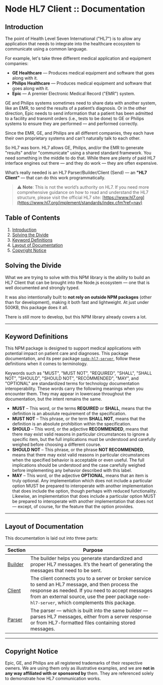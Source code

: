 # Node HL7 Client :: Documentation

## Introduction

The point of Health Level Seven International ("HL7")
is to allow any application that needs to integrate into the healthcare ecosystem to communicate using a common language.

For example, let's take three different medical application and equipment companies:

* **GE Healthcare** — Produces medical equipment and software that goes along with it.
* **Philips Healthcare** — Produces medical equipment and software that goes along with it.
* **Epic** — A premier Electronic Medical Record ("EMR") system.

GE and Philips systems sometimes need to share data with another system,
like an EMR, to send the results of a patient’s diagnosis.
Or in the other direction, Epic needs to send information that a patient has been admitted to a facility and transmit orders (i.e., tests to be done) to GE or Philips systems to ensure they are performed — and performed correctly.

Since the EMR, GE, and Philips are all different companies,
they each have their own proprietary systems and can't naturally talk to each other.

So HL7 was born.
HL7 allows GE, Philips, and/or the EMR to generate "results" and/or "communicate" using a shared standard framework.
You need something in the middle to do that. While there are plenty of paid HL7 interface engines out there — and they do work — they are often expensive.

What’s really needed is an HL7 Parser/Builder/Client (Send) — an **"HL7 Client"** — that can do this work programmatically.

> ⚠️ **Note**: This is not the world’s authority on HL7.
> If you need more comprehensive guidance on how to read and understand the HL7 structure,
> please visit the official HL7 site:
> [https://www.hl7.org](https://www.hl7.org/implement/standards/index.cfm?ref=nav)

## Table of Contents

1. [Introduction](#introduction)
2. [Solving the Divide](#solving-the-divide)
3. [Keyword Definitions](#keyword-definitions)
4. [Layout of Documentation](#layout-of-documentation)
5. [Copyright Notice](#copyright-notice)

## Solving the Divide

What we are trying to solve with this NPM library is the ability to build an HL7 Client
that can be brought into the Node.js ecosystem — one that is well documented and strongly typed.

It was also intentionally built to **not rely on outside NPM packages** (other than for development),
making it both fast and lightweight. At just under 500KB, this package does it all.

There is still more to develop, but this NPM library already covers a lot.

---

## Keyword Definitions

This NPM package is designed to support medical applications with potential impact on patient care and diagnoses.
This package documentation, and its peer package [`node-hl7-server`](#), follow these definitions when it comes to terminology.

Keywords such as "MUST", "MUST NOT", "REQUIRED", "SHALL", "SHALL NOT", "SHOULD", "SHOULD NOT", "RECOMMENDED", "MAY", and "OPTIONAL" are standardized terms for technology documentation interoperability. These words carry the following meanings when you encounter them. They may appear in lowercase throughout the documentation, but the intent remains the same.

* **MUST** – This word, or the terms **REQUIRED** or **SHALL**, means that the definition is an absolute requirement of the specification.
* **MUST NOT** – This phrase, or the term **SHALL NOT**, means that the definition is an absolute prohibition within the specification.
* **SHOULD** – This word, or the adjective **RECOMMENDED**, means that there may exist valid reasons in particular circumstances to ignore a specific item, but the full implications must be understood and carefully weighed before choosing a different course.
* **SHOULD NOT** – This phrase, or the phrase **NOT RECOMMENDED**, means that there may exist valid reasons in particular circumstances when the specified behavior is acceptable or even useful. The full implications should be understood and the case carefully weighed before implementing any behavior described with this label.
* **MAY** – This word, or the adjective **OPTIONAL**, means that an item is truly optional. Any implementation which does not include a particular option MUST be prepared to interoperate with another implementation that does include the option, though perhaps with reduced functionality. Likewise, an implementation that does include a particular option MUST be prepared to interoperate with another implementation that does not — except, of course, for the feature that the option provides.

---

## Layout of Documentation

This documentation is laid out into three parts:

| Section                     | Purpose                                                                                                                                                                                                                                                |
| --------------------------- | ------------------------------------------------------------------------------------------------------------------------------------------------------------------------------------------------------------------------------------------------------ |
| [Builder](builder/index.md) | The builder helps you generate standardized and proper HL7 messages. It’s the heart of generating the messages that need to be sent.                                                                                                                   |
| [Client](client/index.md)   | The client connects you to a server or broker service to send an HL7 message, and then process the response as needed. If you need to accept messages from an external source, use the peer package `node-hl7-server`, which complements this package. |
| [Parser](parser/index.md)   | The parser — which is built into the same builder — parses HL7 messages, either from a server response or from HL7-formatted files containing stored messages.                                                                                         |

---

## Copyright Notice

Epic, GE, and Philips are all registered trademarks of their respective owners.
We are using them only as illustrative examples, and we are **not in any way affiliated with or sponsored by** them.
They are referenced solely to demonstrate how HL7 communication works.
